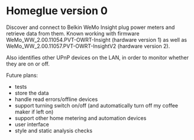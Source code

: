 # Homeglue version 0 #

Discover and connect to Belkin WeMo Insight plug power meters and retrieve data from them. 
Known working with firmware WeMo_WW_2.00.11054.PVT-OWRT-Insight (hardware version 1) as well
as WeMo_WW_2.00.11057.PVT-OWRT-InsightV2 (hardware version 2).

Also identifies other UPnP devices on the LAN, in order to monitor whether they are on or off.

Future plans: 
* tests
* store the data
* handle read errors/offline devices
* support turning switch on/off (and automatically turn off my coffee maker if left on)
* support other home metering and automation devices
* user interface
* style and static analysis checks
